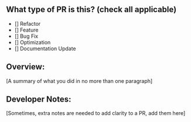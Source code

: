 
## What type of PR is this? (check all applicable)
- [] Refactor
- [] Feature
- [] Bug Fix
- [] Optimization
- [] Documentation Update

## Overview: 
[A summary of what you did in no more than one paragraph]


## Developer Notes:
[Sometimes, extra notes are needed to add clarity to a PR, add them here]
